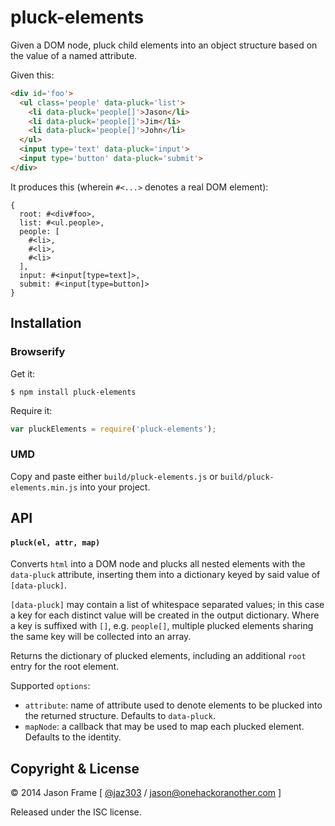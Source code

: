 # pluck-elements

Given a DOM node, pluck child elements into an object structure based on the value of a named attribute.

Given this:

```html
<div id='foo'>
  <ul class='people' data-pluck='list'>
    <li data-pluck='people[]'>Jason</li>
    <li data-pluck='people[]'>Jim</li>
    <li data-pluck='people[]'>John</li>
  </ul>
  <input type='text' data-pluck='input'>
  <input type='button' data-pluck='submit'>
</div>
```

It produces this (wherein `#<...>` denotes a real DOM element):

```
{
  root: #<div#foo>,
  list: #<ul.people>,
  people: [
    #<li>,
    #<li>,
    #<li>
  ],
  input: #<input[type=text]>,
  submit: #<input[type=button]>
}
```

## Installation

### Browserify

Get it:

```shell
$ npm install pluck-elements
```

Require it:

```javascript
var pluckElements = require('pluck-elements');
```

### UMD

Copy and paste either `build/pluck-elements.js` or `build/pluck-elements.min.js` into your project.

## API

#### `pluck(el, attr, map)`

Converts `html` into a DOM node and plucks all nested elements with the `data-pluck` attribute, inserting them into a dictionary keyed by said value of `[data-pluck]`.

`[data-pluck]` may contain a list of whitespace separated values; in this case a key for each distinct value will be created in the output dictionary. Where a key is suffixed with `[]`, e.g. `people[]`, multiple plucked elements sharing the same key will be collected into an array.

Returns the dictionary of plucked elements, including an additional `root` entry for the root element.

Supported `options`:

  * `attribute`: name of attribute used to denote elements to be plucked into the returned structure. Defaults to `data-pluck`.
  * `mapNode`: a callback that may be used to map each plucked element. Defaults to the identity.

## Copyright &amp; License

&copy; 2014 Jason Frame [ [@jaz303](http://twitter.com/jaz303) / [jason@onehackoranother.com](mailto:jason@onehackoranother.com) ]

Released under the ISC license.